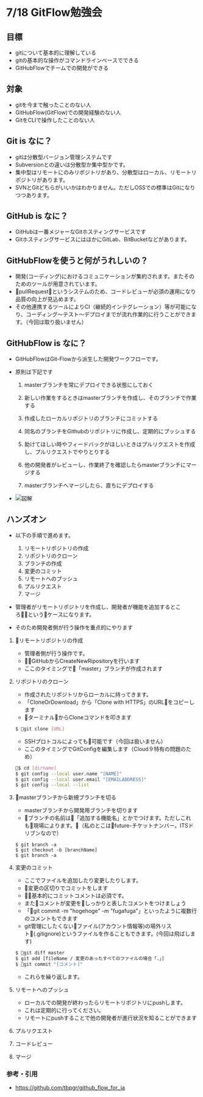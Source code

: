 # 7/18 GitFlow勉強会

## 目標

- gitについて基本的に理解している
- gitの基本的な操作がコマンドラインベースでできる
- GitHubFlowでチームでの開発ができる

## 対象

- gitを今まで触ったことのない人
- GitHubFlow(GitFlow)での開発経験のない人
- GitをCLIで操作したことのない人

## Git is なに？

- gitは分散型バージョン管理システムです
- Subversionとの違いは分散型か集中型かです。
- 集中型はリモートにのみリポジトリがあり、分散型はローカル、リモートリポジトリがあります。
- SVNとGitどちらがいいかはわかりません。ただしOSSでの標準はGitになりつつあります。

## GitHub is なに？

- GitHubは一番メジャーなGitホスティングサービスです
- GitホスティングサービスにはほかにGitLab、BitBucketなどがあります。

## GitHubFlowを使うと何がうれしいの？

- 開発(コーディング)におけるコミュニケーションが集約されます。またそのためのツールが用意されています。
- pullRequestというシステムのため、コードレビューが必須の運用になり品質の向上が見込めます。
- その他連携するツールによりCI（継続的インテグレーション）等が可能になり、コーディング〜テスト〜デプロイまでが流れ作業的に行うことができます。（今回は取り扱いません）

## GitHubFlow is なに？

- GitHubFlowはGit-Flowから派生した開発ワークフローです。
- 原則は下記です

    1. masterブランチを常にデプロイできる状態にしておく

    1. 新しい作業をするときはmasterブランチを作成し、そのブランチで作業する

    1. 作成したローカルリポジトリのブランチにコミットする

    1. 同名のブランチをGithubのリポジトリに作成し、定期的にプッシュする

    1. 助けてほしい時やフィードバックがほしいときはプルリクエストを作成し、プルリクエストでやりとりする

    1. 他の開発者がレビューし、作業終了を確認したらmasterブランチにマージする

    1. masterブランチへマージしたら、直ちにデプロイする

- ![図解](https://raw.githubusercontent.com/tbpgr/github_flow_for_ja/master/github_flow_gviz.png)

## ハンズオン

- 以下の手順で進めます。
    1. リモートリポジトリの作成
    1. リポジトリのクローン
    1. ブランチの作成
    1. 変更のコミット
    1. リモートへのプッシュ
    1. プルリクエスト
    1. マージ

- 管理者がリモートリポジトリを作成し、開発者が機能を追加するところというケースになります。
- そのため開発者側が行う操作を重点的にやります


1. リモートリポジトリの作成
    - 管理者側が行う操作です。
    - GitHubからCreateNewRipositoryを行います
    - ここのタイミングで「master」ブランチが作成されます

1. リポジトリのクローン

    - 作成されたリポジトリからローカルに持ってきます。
    - 「CloneOrDownload」から「Clone with HTTPS」のURLをコピーします
    - ターミナルからCloneコマンドを叩きます
    
    ``` bash
    $ git clone [URL]
    ```

    - SSHプロトコルによっても可能です（今回は扱いません）
    - ここのタイミングでGitConfigを編集します（Cloud９特有の問題のため）
    
    ``` bash
    $ cd [dirname]
    $ git config --local user.name "[NAME]"
    $ git config --local user.email "[EMAILADDRESS]"
    $ git config --local --list
    ```

1. masterブランチから新規ブランチを切る
    
    - masterブランチから開発用ブランチを切ります
    - ブランチの名前は「追加する機能名」とかでつけます。ただしこれも現場によります。（私のとこはfuture-チケットナンバー。ITSドリブンなので）
    
    ``` bash
    $ git branch -a
    $ git checkout -b [branchName]
    $ git branch -a
    ```

1. 変更のコミット

    - ここでファイルを追加したり変更したりします。
    - 変更の区切りでコミットをします
    - 基本的にコミットコメントは必須です。
    - またコメントが変更をしっかりと表したコメントをつけましょう
    - 「git commit -m "hogehoge" -m "fugafuga"」といったように複数行のコメントもできます
    - git管理にしたくないファイル(アカウント情報等)の場外リスト(.gitignore)というファイルを作ることもできます。(今回は飛ばします)

    ``` bash
    $ git diff master
    $ git add [fileName / 変更のあったすべてのファイルの場合「.」]
    $ git commit "[コメント]"
    ```
    - これらを繰り返します。

1. リモートへのプッシュ

    - ローカルでの開発が終わったらリモートリポジトリにpushします。
    - これは定期的に行ってください。
    - リモートにpushすることで他の開発者が進行状況を知ることができます


1. プルリクエスト
1. コードレビュー
1. マージ

### 参考・引用
- https://github.com/tbpgr/github_flow_for_ja